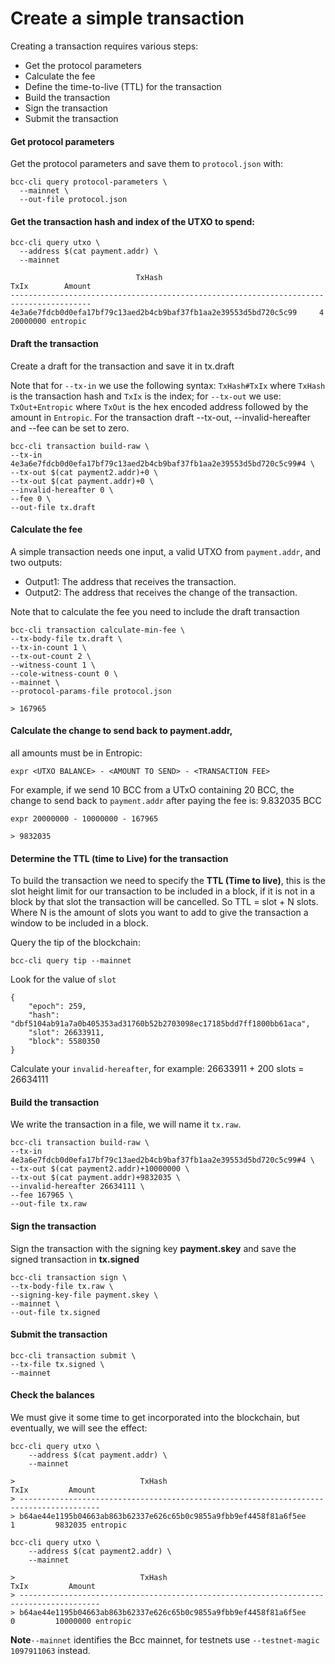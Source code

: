 # Create a simple transaction

Creating a transaction requires various steps:

* Get the protocol parameters
* Calculate the fee
* Define the time-to-live (TTL) for the transaction
* Build the transaction
* Sign the transaction
* Submit the transaction

#### Get protocol parameters

Get the protocol parameters and save them to `protocol.json` with:

```
bcc-cli query protocol-parameters \
  --mainnet \
  --out-file protocol.json
```

#### Get the transaction hash and index of the **UTXO** to spend:

```
bcc-cli query utxo \
  --address $(cat payment.addr) \
  --mainnet
```

```
                            TxHash                                 TxIx        Amount
----------------------------------------------------------------------------------------
4e3a6e7fdcb0d0efa17bf79c13aed2b4cb9baf37fb1aa2e39553d5bd720c5c99     4         20000000 entropic
```

#### Draft the transaction

Create a draft for the transaction and save it in tx.draft

Note that for `--tx-in` we use the following syntax: `TxHash#TxIx` where `TxHash` is the transaction hash and `TxIx` is the index; for `--tx-out` we use: `TxOut+Entropic` where `TxOut` is the hex encoded address followed by the amount in `Entropic`. For the transaction draft --tx-out, --invalid-hereafter and --fee can be set to zero.

    bcc-cli transaction build-raw \
    --tx-in 4e3a6e7fdcb0d0efa17bf79c13aed2b4cb9baf37fb1aa2e39553d5bd720c5c99#4 \
    --tx-out $(cat payment2.addr)+0 \
    --tx-out $(cat payment.addr)+0 \
    --invalid-hereafter 0 \
    --fee 0 \
    --out-file tx.draft

#### Calculate the fee

A simple transaction needs one input, a valid UTXO from `payment.addr`, and two outputs:

* Output1: The address that receives the transaction.
* Output2: The address that receives the change of the transaction.

Note that to calculate the fee you need to include the draft transaction

    bcc-cli transaction calculate-min-fee \
    --tx-body-file tx.draft \
    --tx-in-count 1 \
    --tx-out-count 2 \
    --witness-count 1 \
    --cole-witness-count 0 \
    --mainnet \
    --protocol-params-file protocol.json

    > 167965

#### Calculate the change to send back to payment.addr,
all amounts must be in Entropic:

    expr <UTXO BALANCE> - <AMOUNT TO SEND> - <TRANSACTION FEE>

For example, if we send 10 BCC from a UTxO containing 20 BCC, the change to send back to `payment.addr` after paying the fee is: 9.832035 BCC

    expr 20000000 - 10000000 - 167965

    > 9832035

#### Determine the TTL (time to Live) for the transaction

To build the transaction we need to specify the **TTL (Time to live)**, this is the slot height limit for our transaction to be included in a block, if it is not in a block by that slot the transaction will be cancelled. So TTL = slot + N slots. Where N is the amount of slots you want to add to give the transaction a window to be included in a block.

Query the tip of the blockchain:

    bcc-cli query tip --mainnet

Look for the value of `slot`

    {
        "epoch": 259,
        "hash": "dbf5104ab91a7a0b405353ad31760b52b2703098ec17185bdd7ff1800bb61aca",
        "slot": 26633911,
        "block": 5580350
    }

Calculate your `invalid-hereafter`, for example:  26633911 + 200 slots = 26634111

#### Build the transaction

We write the transaction in a file, we will name it `tx.raw`.

    bcc-cli transaction build-raw \
    --tx-in 4e3a6e7fdcb0d0efa17bf79c13aed2b4cb9baf37fb1aa2e39553d5bd720c5c99#4 \
    --tx-out $(cat payment2.addr)+10000000 \
    --tx-out $(cat payment.addr)+9832035 \
    --invalid-hereafter 26634111 \
    --fee 167965 \
    --out-file tx.raw

#### Sign the transaction

Sign the transaction with the signing key **payment.skey** and save the signed transaction in **tx.signed**

    bcc-cli transaction sign \
    --tx-body-file tx.raw \
    --signing-key-file payment.skey \
    --mainnet \
    --out-file tx.signed

#### Submit the transaction

    bcc-cli transaction submit \
    --tx-file tx.signed \
    --mainnet

#### Check the balances

We must give it some time to get incorporated into the blockchain, but eventually, we will see the effect:

    bcc-cli query utxo \
        --address $(cat payment.addr) \
        --mainnet

    >                            TxHash                                 TxIx         Amount
    > ----------------------------------------------------------------------------------------
    > b64ae44e1195b04663ab863b62337e626c65b0c9855a9fbb9ef4458f81a6f5ee     1         9832035 entropic

    bcc-cli query utxo \
        --address $(cat payment2.addr) \
        --mainnet

    >                            TxHash                                 TxIx         Amount
    > ----------------------------------------------------------------------------------------
    > b64ae44e1195b04663ab863b62337e626c65b0c9855a9fbb9ef4458f81a6f5ee     0         10000000 entropic


**Note**`--mainnet` identifies the Bcc mainnet, for testnets use `--testnet-magic 1097911063` instead.
